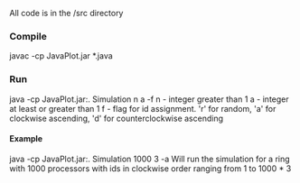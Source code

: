 All code is in the /src directory

### Compile
javac -cp JavaPlot.jar *.java

### Run 
java -cp JavaPlot.jar:. Simulation n a -f
n - integer greater than 1
a - integer at least or greater than 1
f - flag for id assignment. 'r' for random, 'a' for clockwise ascending, 'd' for counterclockwise ascending


#### Example
java -cp JavaPlot.jar:. Simulation 1000 3 -a
Will run the simulation for a ring with 1000 processors with ids in clockwise order ranging from 1 to 1000 * 3
